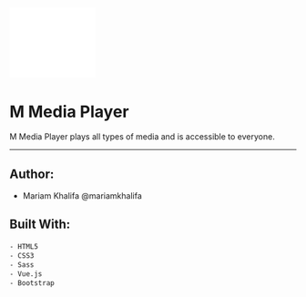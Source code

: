 <img src="images/logo.svg" width="30%">

# M Media Player

M Media Player plays all types of media and is accessible to everyone. 
<hr>

</p>

## Author:

* Mariam Khalifa @mariamkhalifa

## Built With: 

```
- HTML5
- CSS3
- Sass
- Vue.js
- Bootstrap
```


